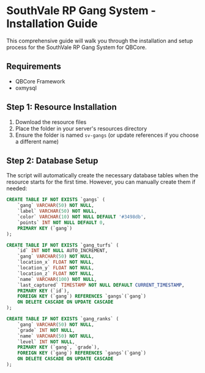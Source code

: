 # SouthVale RP Gang System - Installation Guide

This comprehensive guide will walk you through the installation and setup process for the SouthVale RP Gang System for QBCore.

## Requirements

- QBCore Framework
- oxmysql

## Step 1: Resource Installation

1. Download the resource files
2. Place the folder in your server's resources directory
3. Ensure the folder is named `sv-gangs` (or update references if you choose a different name)

## Step 2: Database Setup

The script will automatically create the necessary database tables when the resource starts for the first time. However, you can manually create them if needed:

```sql
CREATE TABLE IF NOT EXISTS `gangs` (
    `gang` VARCHAR(50) NOT NULL,
    `label` VARCHAR(50) NOT NULL,
    `color` VARCHAR(10) NOT NULL DEFAULT '#3498db',
    `points` INT NOT NULL DEFAULT 0,
    PRIMARY KEY (`gang`)
);

CREATE TABLE IF NOT EXISTS `gang_turfs` (
    `id` INT NOT NULL AUTO_INCREMENT,
    `gang` VARCHAR(50) NOT NULL,
    `location_x` FLOAT NOT NULL,
    `location_y` FLOAT NOT NULL,
    `location_z` FLOAT NOT NULL,
    `name` VARCHAR(100) NOT NULL,
    `last_captured` TIMESTAMP NOT NULL DEFAULT CURRENT_TIMESTAMP,
    PRIMARY KEY (`id`),
    FOREIGN KEY (`gang`) REFERENCES `gangs`(`gang`)
    ON DELETE CASCADE ON UPDATE CASCADE
);

CREATE TABLE IF NOT EXISTS `gang_ranks` (
    `gang` VARCHAR(50) NOT NULL,
    `grade` INT NOT NULL,
    `name` VARCHAR(50) NOT NULL,
    `level` INT NOT NULL,
    PRIMARY KEY (`gang`, `grade`),
    FOREIGN KEY (`gang`) REFERENCES `gangs`(`gang`)
    ON DELETE CASCADE ON UPDATE CASCADE
);
